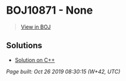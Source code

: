 # BOJ10871 - None

> [View in BOJ](https://www.acmicpc.net/problem/10871)

## Solutions
- [Solution on C++](10871%20X보다%20작은%20수.cpp)


_Page built: Oct 26 2019 08:30:15 (W+42, UTC)_
